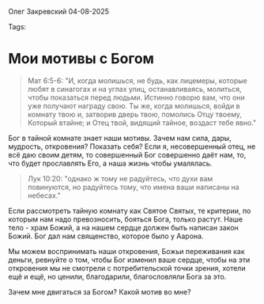 Олег Закревский
04-08-2025

Tags:

# Мои мотивы с Богом

> Мат 6:5-6: 
 "И, когда молишься, не будь, как лицемеры, которые любят в синагогах и на углах улиц, останавливаясь, молиться, чтобы показаться перед людьми. Истинно говорю вам, что они уже получают награду свою. Ты же, когда молишься, войди в комнату твою и, затворив дверь твою, помолись Отцу твоему, Который втайне; и Отец твой, видящий тайное, воздаст тебе явно."

Бог в тайной комнате знает наши мотивы. Зачем нам сила, дары, мудрость, откровения? Показать себя? 
Если я, несовершенный отец, не всё даю своим детям, то совершенный Бог совершенно даёт нам, то, что будет прославлять Его, а наша жизнь чтобы умалялась. 

> Лук 10:20: "однако ж тому не радуйтесь, что духи вам повинуются, но радуйтесь тому, что имена ваши написаны на небесах."

Если рассмотреть тайную комнату как Святое Святых, те критерии, по которым нам надо превозносить, бояться Бога, только растут. Наше тело - храм Божий, а на нашем сердце должен быть написан закон Божий. Бог дал нам священство, которое было у Аарона. 

Мы можем воспринимать наши откровения, Божьи переживания как деньги, ревнуйте о том, чтобы Бог изменил ваше сердце, чтобы на эти откровения мы не смотрели с потребительской точки зрения, хотели ещё и ещё, но ценили, благодарили, благословляли Бога за это.

Зачем мне двигаться за Богом? Какой мотив во мне? 